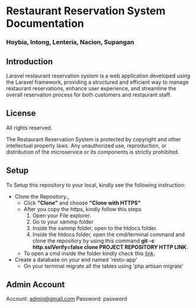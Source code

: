 # Restaurant Reservation System Documentation
### Hoybia, Intong, Lenteria, Nacion, Supangan
## Introduction

 Laravel restaurant reservation system is a web application developed using the Laravel framework, providing a structured and efficient way to manage restaurant reservations, enhance user experience, and streamline the overall reservation process for both customers and restaurant staff.

## License

All rights reserved.

The Restaurant Reservation System is protected by copyright and other intellectual property laws. Any unauthorized use, reproduction, or distribution of the microservice or its components is strictly prohibited.


## Setup

To Setup this repository to your local, kindly see the following instruction:

- Clone the Repository.,
  - Click **"Clone"** and choose **"Clone with HTTPS"**
  - After you copy the https, kindly follow this steps
    1. Open your File explorer.
    2. Go to your xammp folder
    3. Inside the xammp folder, open to the htdocs folder.
    4. Inside the htdocs folder, open the cmd/terminal command and clone the repository by using this command **git -c http.sslVerify=false clone PROJECT REPOSITORY HTTP LINK**.
  - To open a cmd inside the folder kindly check this [link](https://www.youtube.com/watch?v=vFq1H4yhANw).
- Create a database on your end named 'resto-app'
  - On your terminal migrate all the tables using 'php artisan migrate'
## Admin Account

Account: admin@gmail.com
Password: password

